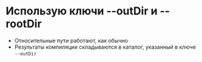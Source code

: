 Использую ключи --outDir и --rootDir
====================================

 * Относительные пути работают, как обычно
 * Результаты компиляции складываются в каталог, указанный в ключе `--outDir`
